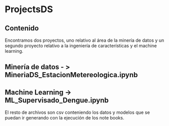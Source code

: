 # ProjectsDS
## Contenido
Encontramos dos proyectos, uno relativo al área de la minería de datos y un segundo proyecto relativo a la ingeniería de características y el machine learning. 
## Minería de datos - > MineriaDS_EstacionMetereologica.ipynb

## Machine Learning -> ML_Supervisado_Dengue.ipynb

El resto de archivos son csv conteniendo los datos y modelos que se puedan ir generando con la ejecución de los note books. 
